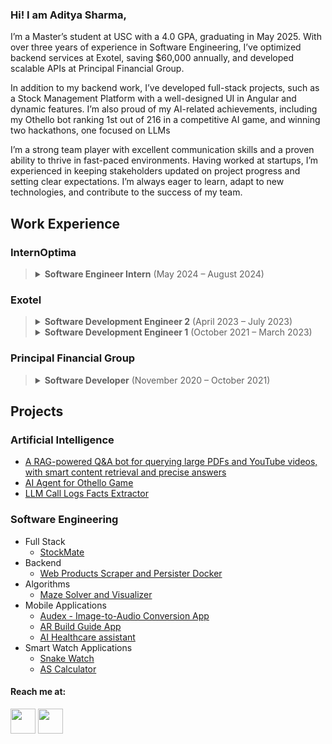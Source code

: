 ### Hi! I am Aditya Sharma,

I’m a Master’s student at USC with a 4.0 GPA, graduating in May 2025. With over three years of experience in Software Engineering, I’ve optimized backend services at Exotel, saving $60,000 annually, and developed scalable APIs at Principal Financial Group.

In addition to my backend work, I’ve developed full-stack projects, such as a Stock Management Platform with a well-designed UI in Angular and dynamic features. I’m also proud of my AI-related achievements, including my Othello bot ranking 1st out of 216 in a competitive AI game, and winning two hackathons, one focused on LLMs

I’m a strong team player with excellent communication skills and a proven ability to thrive in fast-paced environments. Having worked at startups, I’m experienced in keeping stakeholders updated on project progress and setting clear expectations. I’m always eager to learn, adapt to new technologies, and contribute to the success of my team.

## Work Experience
### InternOptima

> <details>
>   <summary><strong>Software Engineer Intern</strong> (May 2024 – August 2024)</summary><br>
> 
>   <ul>
>     <li>Designed and developed the API backend in Spring Boot and scraper backend in Python, deployed on AWS infrastructure, forming the foundation of InternOptima’s core product.</li>
>     <li>Formulated SQL database schema and API design for a job portal ensuring scalability, maintainability and simplicity.</li>
>     <li>Addressed challenges like bulk writes and data duplication by evaluating and implementing the most suitable solutions.</li>
>     <li>Introduced a JIRA board, defined code collaboration practices, and spearheaded documentation efforts, resulting in enhanced developer productivity.</li>
>   </ul>
> </details>

### Exotel
> <details>
>   <summary><strong>Software Development Engineer 2</strong> (April 2023 – July 2023)</summary><br>
>   
>   <ul>
>     <li>Developed and launched the "Hierarchy" feature for the Call Dashboard and Call Inbox, significantly improving customer data visualization and user experience.</li>
>     <li>Integrated Hierarchy functionality into a legacy customer-facing system by optimizing the Elastic Search Client Engine, enhancing data retrieval performance.</li>
>   </ul>
> </details>
> <details>
>   <summary><strong>Software Development Engineer 1</strong> (October 2021 – March 2023)</summary><br>
>   
>   <ul>
>     <li>Delivered efficiency enhancements for a Node.js webhook worker service achieving a 95% reduction in operational costs, translating to substantial annual savings of $60,000 for the company.</li>
>     <li>Enhanced Call Dashboard experience by cutting API response time in a Go-based microservice by 20% with centralized caching.</li>
>     <li>Boosted Call Dashboard Go worker's performance by 30% via design refinement of separating Live and Historic Kafka workers which brought down latency for thousands of SAAS clients' critical live call monitoring of call center agents.</li>
>     <li>Optimized MongoDB driver configurations to significantly improve DB write latency for many dependent microservices.</li>
>     <li>Architected and implemented a high-performance, event-driven Go microservice for webhook processing, optimizing resource utilization and inter-service communication using Go goroutines and gRPC.</li>
>     <li>Led and initiated the implementation of an automated weekly on-call staff assignment Jenkins cron job written in Go, effectively reducing the manual workload for team members.</li>
>     <li>Migrated Node.js service from AWS EC2 to AWS EKS (Kubernetes) and simplified local setup with Docker, resulting in an annual saving of 480 hours in deployment and setup time.</li>
>   </ul>
> </details>

### Principal Financial Group
> <details>
>   <summary><strong>Software Developer</strong> (November 2020 – October 2021)</summary><br>
>   
>   <ul>
>     <li>Shipped a scalable API Backend implementation of an administrative web application utilizing Java 8, Spring MVC, Hibernate, and Oracle SQL.</li>
>     <li>Devised a method to automate date correction using ETL for the Master Data Management team.</li>
>     <li>Conducted research and successfully migrated two Java services from legacy authentication methods to contemporary solutions.</li>
>     <li>Implemented new features and fixed bugs for department owned Java services and resolved SQL data issues.</li>
>     <li>Migrated two Java services from a legacy secret storing system to HashiCorp Vault.</li>
>   </ul>
> </details>

## Projects
### Artificial Intelligence
- [A RAG-powered Q&A bot for querying large PDFs and YouTube videos, with smart content retrieval and precise answers](https://github.com/Adishar93/Ask-RAG)
- [AI Agent for Othello Game](https://github.com/Adishar93/AI-Agent-for-Othello-Game)
- [LLM Call Logs Facts Extractor](https://github.com/Adishar93/llm-call-logs-facts-extractor)
### Software Engineering
- Full Stack
  - [StockMate](https://github.com/Adishar93/StockMate)
- Backend
  - [Web Products Scraper and Persister Docker](https://github.com/Adishar93/Web-Product-Scraper-Persister) 
- Algorithms
  -  [Maze Solver and Visualizer](https://github.com/Adishar93/MazeSolverVisualizer)
- Mobile Applications
  - [Audex - Image-to-Audio Conversion App](https://github.com/Adishar93/Audex)
  - [AR Build Guide App](https://github.com/Adishar93/AR-Build-Guide-App)
  - [AI Healthcare assistant](https://github.com/Adishar93/AIHealthcareAsistant)
- Smart Watch Applications
  - [Snake Watch](https://github.com/Adishar93/Snake_watch)
  - [AS Calculator](https://github.com/Adishar93/AS_Calculator)

<h4>Reach me at:</h4>
<a href="https://www.linkedin.com/in/adityasharma98" target="_blank"><img src="https://img.icons8.com/fluency/48/000000/linkedin-circled.png" width="40" height="40"/></a>
<a href="mailto:adishar93@gmail.com"><img src="https://img.icons8.com/color/48/000000/gmail.png" width="40" height="40"/></a>


